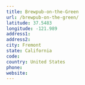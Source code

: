 ```yaml
---
title: Brewpub-on-the-Green
url: /brewpub-on-the-green/
latitude: 37.5483
longitude: -121.989
address1: 
address2: 
city: Fremont
state: California
code: 
country: United States
phone: 
website: 
---
```


